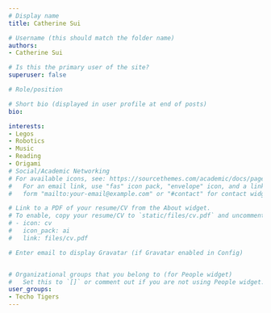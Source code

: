 ```yaml
---
# Display name
title: Catherine Sui

# Username (this should match the folder name)
authors:
- Catherine Sui

# Is this the primary user of the site?
superuser: false

# Role/position

# Short bio (displayed in user profile at end of posts)
bio: 

interests:
- Legos
- Robotics
- Music
- Reading
- Origami
# Social/Academic Networking
# For available icons, see: https://sourcethemes.com/academic/docs/page-builder/#icons
#   For an email link, use "fas" icon pack, "envelope" icon, and a link in the
#   form "mailto:your-email@example.com" or "#contact" for contact widget.

# Link to a PDF of your resume/CV from the About widget.
# To enable, copy your resume/CV to `static/files/cv.pdf` and uncomment the lines below.
# - icon: cv
#   icon_pack: ai
#   link: files/cv.pdf

# Enter email to display Gravatar (if Gravatar enabled in Config)


# Organizational groups that you belong to (for People widget)
#   Set this to `[]` or comment out if you are not using People widget.
user_groups:
- Techo Tigers
---
```



